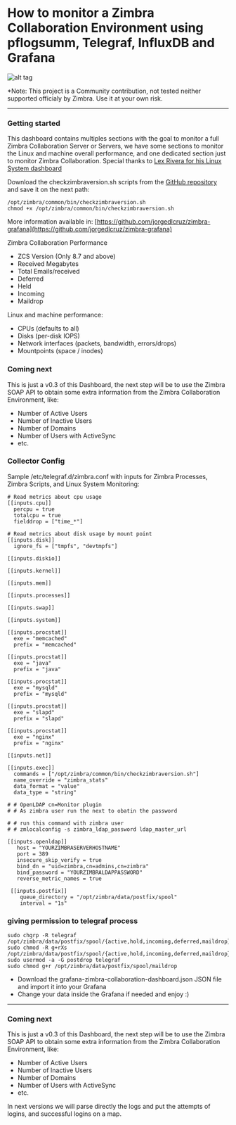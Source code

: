 How to monitor a Zimbra Collaboration Environment using pflogsumm, Telegraf, InfluxDB and Grafana
===================

![alt tag](https://www.jorgedelacruz.es/wp-content/uploads/2019/09/zimbra-monitoring-grafana-001.png)

*Note: This project is a Community contribution, not tested neither supported officialy by Zimbra. Use it at your own risk. 

----------

### Getting started
This dashboard contains multiples sections with the goal to monitor a full Zimbra Collaboration Server or Servers, we have some sections to monitor the Linux and machine overall performance, and one dedicated section just to monitor Zimbra Collaboration. Special thanks to [Lex Rivera for his Linux System dashboard](https://grafana.com/orgs/lex)

Download the checkzimbraversion.sh scripts from the [GitHub repository](https://github.com/jorgedlcruz/zimbra-grafana) and save it on the next path: 
```
/opt/zimbra/common/bin/checkzimbraversion.sh
chmod +x /opt/zimbra/common/bin/checkzimbraversion.sh
```
More information available in: [https://github.com/jorgedlcruz/zimbra-grafana](https://github.com/jorgedlcruz/zimbra-grafana)

Zimbra Collaboration Performance
* ZCS Version (Only 8.7 and above)
* Received Megabytes
* Total Emails/received
* Deferred
* Held
* Incoming
* Maildrop

Linux and machine performance:
* CPUs (defaults to all)
* Disks (per-disk IOPS)
* Network interfaces (packets, bandwidth, errors/drops)
* Mountpoints (space / inodes)

### Coming next
This is just a v0.3 of this Dashboard, the next step will be to use the Zimbra SOAP API to obtain some extra information from the Zimbra Collaboration Environment, like:
* Number of Active Users
* Number of Inactive Users
* Number of Domains
* Number of Users with ActiveSync
* etc.

### Collector Config
Sample /etc/telegraf.d/zimbra.conf with inputs for Zimbra Processes, Zimbra Scripts, and Linux System Monitoring:

```
# Read metrics about cpu usage
[[inputs.cpu]]
  percpu = true
  totalcpu = true
  fielddrop = ["time_*"]

# Read metrics about disk usage by mount point
[[inputs.disk]]
  ignore_fs = ["tmpfs", "devtmpfs"]

[[inputs.diskio]]

[[inputs.kernel]]

[[inputs.mem]]

[[inputs.processes]]

[[inputs.swap]]

[[inputs.system]]

[[inputs.procstat]]
  exe = "memcached"
  prefix = "memcached"

[[inputs.procstat]]
  exe = "java"
  prefix = "java"

[[inputs.procstat]]
  exe = "mysqld"
  prefix = "mysqld"

[[inputs.procstat]]
  exe = "slapd"
  prefix = "slapd"

[[inputs.procstat]]
  exe = "nginx"
  prefix = "nginx"

[[inputs.net]]

[[inputs.exec]]
  commands = ["/opt/zimbra/common/bin/checkzimbraversion.sh"]
  name_override = "zimbra_stats"
  data_format = "value"
  data_type = "string"

# # OpenLDAP cn=Monitor plugin
# # As zimbra user run the next to obatin the password

# # run this command with zimbra user 
# # zmlocalconfig -s zimbra_ldap_password ldap_master_url

[[inputs.openldap]]
   host = "YOURZIMBRASERVERHOSTNAME"
   port = 389
   insecure_skip_verify = true
   bind_dn = "uid=zimbra,cn=admins,cn=zimbra"
   bind_password = "YOURZIMBRALDAPPASSWORD"
   reverse_metric_names = true

 [[inputs.postfix]]
    queue_directory = "/opt/zimbra/data/postfix/spool"
    interval = "1s"
```

### giving permission to telegraf process

```
sudo chgrp -R telegraf /opt/zimbra/data/postfix/spool/{active,hold,incoming,deferred,maildrop}
sudo chmod -R g+rXs /opt/zimbra/data/postfix/spool/{active,hold,incoming,deferred,maildrop}
sudo usermod -a -G postdrop telegraf
sudo chmod g+r /opt/zimbra/data/postfix/spool/maildrop
```

* Download the grafana-zimbra-collaboration-dashboard.json JSON file and import it into your Grafana
* Change your data inside the Grafana if needed and enjoy :)

----------

### Coming next
This is just a v0.3 of this Dashboard, the next step will be to use the Zimbra SOAP API to obtain some extra information from the Zimbra Collaboration Environment, like:
* Number of Active Users
* Number of Inactive Users
* Number of Domains
* Number of Users with ActiveSync
* etc.

In next versions we will parse directly the logs and put the attempts of logins, and successful logins on a map.

